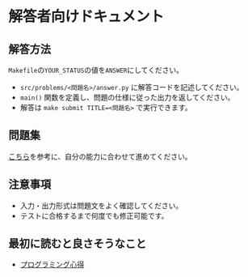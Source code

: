 # 解答者向けドキュメント

## 解答方法
`Makefile`の`YOUR_STATUS`の値を`ANSWER`にしてください。

- `src/problems/<問題名>/answer.py` に解答コードを記述してください。
- `main()` 関数を定義し、問題の仕様に従った出力を返してください。
- 解答は `make submit TITLE=<問題名>` で実行できます。

## 問題集
[こちら](./question_index.md)を参考に、自分の能力に合わせて進めてください。

## 注意事項
- 入力・出力形式は問題文をよく確認してください。
- テストに合格するまで何度でも修正可能です。

## 最初に読むと良さそうなこと
- [プログラミング心得](./tips.md)